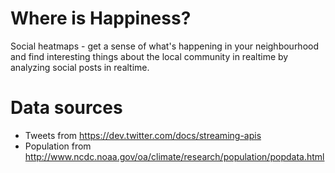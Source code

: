 Where is Happiness?
===================
Social heatmaps - get a sense of what's happening in your neighbourhood and find interesting things about the local community in realtime by analyzing social posts in realtime.

Data sources
============
* Tweets from https://dev.twitter.com/docs/streaming-apis
* Population from http://www.ncdc.noaa.gov/oa/climate/research/population/popdata.html
